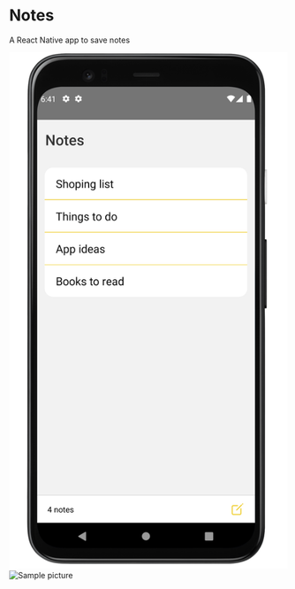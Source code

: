 # Notes
A React Native app to save notes

![Sample picture](./images/example_1.png) ![Sample picture](./images/example2.png)
